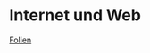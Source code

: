 # Internet und Web

[Folien](https://docs.google.com/presentation/d/11g9T2wCwGb7ao-ieYO3oPBwUQ2ZkJ2cMYRlodgMB6sE/edit?usp=sharing)

